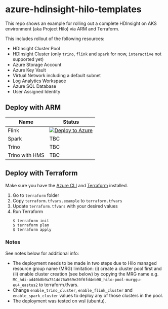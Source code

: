 # azure-hdinsight-hilo-templates

This repo shows an example for rolling out a complete HDInsight on AKS environment (aka Project Hilo) via ARM and Terraform.

This includes rollout of the following resources:

- HDInsight Cluster Pool
- HDInsight Cluster (only `trino`,  `flink` and `spark` for now, `interactive` not supported yet)
- Azure Storage Account
- Azure Key Vault
- Virtual Network including a default subnet
- Log Analytics Workspace
- Azure SQL Database
- User Assigned Identity

## Deploy with ARM

| Name | Status |
| - | - |
| Flink | [![Deploy to Azure](https://aka.ms/deploytoazurebutton)](https://raw.githubusercontent.com/murggu/azure-hdinsight-hilo-templates/main/arm/Pre-requisite%20ARM%20-%20Flink.json?token=GHSAT0AAAAAAB2JQZOTG2INLYE54JE6AGPUY3U6AVA)|
| Spark | TBC |
| Trino | TBC |
| Trino with HMS | TBC |

## Deploy with Terraform

Make sure you have the [Azure CLI](https://docs.microsoft.com/cli/azure/install-azure-cli) and [Terraform](https://www.terraform.io/downloads.html) installed. 

1. Go to `terraform` folder
2. Copy `terraform.tfvars.example` to `terraform.tfvars`
3. Update `terraform.tfvars` with your desired values
4. Run Terraform
    ```console
    $ terraform init
    $ terraform plan
    $ terraform apply
    ```
    
### Notes
See notes below for additional info:

- The deployment needs to be made in two steps due to Hilo managed resource group name (MRG) limitation: (i) create a cluster pool first and (ii) enable cluster creation (see below) by copying the MRG name e.g. `MC_hdi-ad40b8b9a7514d76a569e20f6fd4eb90_hilo-pool-murggu-eu4_eastus2` to terraform.tfvars.
- Change `enable_trino_cluster`, `enable_flink_cluster` and `enable_spark_cluster` values to deploy any of those clusters in the pool.
- The deployment was tested on wsl (ubuntu).
